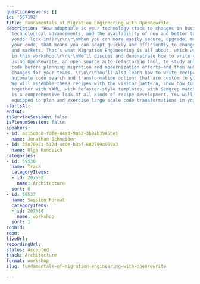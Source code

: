 ```yaml
---
questionAnswers: []
id: '557192'
title: Fundamentals of Migration Engineering with OpenRewrite
description: "How adaptable is your technology stack to changes in business requirements,
  technological advancements, and the availability of new and better tools (and avoiding
  vendor lock-in!)?\r\n\r\nWhen you can more easily secure, upgrade, move, or modernize
  your code, that means you can adapt quickly and efficiently to changes in technology
  and markets. That’s what Migration Engineering is all about, which we’ll be exploring
  in this workshop.\r\n\r\nWe’ll discuss and demonstrate how to write custom recipes
  using OpenRewrite, an open source auto-refactoring tool, to study and analyze your
  code before planning migration and modernization efforts—and then automate code
  changes for your teams. \r\n\r\nYou’ll also learn how to write recipes that will
  automate code search and transformation actions that are custom to your organization.
  We will assemble these recipes with the visitor pattern, show how to stitch recipes
  together with YAML, with Refaster-style templates, with Semgrep matchers, etc. \r\n\r\nThis
  is a comprehensive look at all kinds of recipe development. You will come away fully
  equipped to plan and exercise large scale code transformations in your organization.\r\n"
startsAt: 
endsAt: 
isServiceSession: false
isPlenumSession: false
speakers:
- id: ac15c088-f8fe-44a8-9a82-3b92b39456e1
  name: Jonathan Schneider
- id: 35870981-512d-4c0e-b3af-682799a959a3
  name: Olga Kundzich
categories:
- id: 59536
  name: Track
  categoryItems:
  - id: 207652
    name: Architecture
  sort: 0
- id: 59537
  name: Session Format
  categoryItems:
  - id: 207666
    name: workshop
  sort: 1
roomId: 
room: 
liveUrl: 
recordingUrl: 
status: Accepted
track: Architecture
format: workshop
slug: fundamentals-of-migration-engineering-with-openrewrite

---
```

